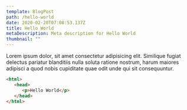 ```yaml
---
template: BlogPost
path: /hello-world
date: 2020-02-20T07:08:53.137Z
title: Hello World
metaDescription: Meta description for Hello World
thumbnail: ""
---
```

Lorem ipsum dolor, sit amet consectetur adipisicing elit. Similique fugiat delectus pariatur blanditiis nulla soluta ratione nostrum, harum maiores adipisci a quod nobis cupiditate quae odit unde qui sit consequuntur.



```html
<html>
   <head>
      <p>Hello World</p>
   </head>
</html>
```